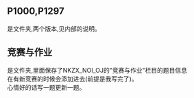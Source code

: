 ## P1000,P1297
是文件夹,两个版本,见内部的说明。  
## 竞赛与作业
是文件夹,里面保存了NKZX_NOI_OJ的"竞赛与作业"栏目的题目信息  
在有新竞赛的时候会添加进去(前提是我写完了)。  
心情好的话写一题更新一题。  
